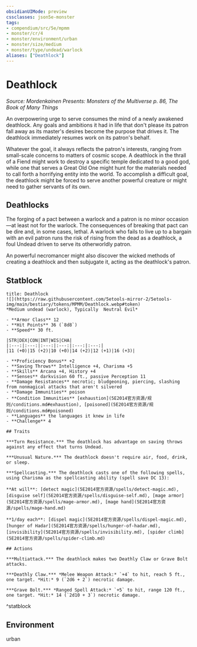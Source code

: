```yaml
---
obsidianUIMode: preview
cssclasses: json5e-monster
tags:
- compendium/src/5e/mpmm
- monster/cr/4
- monster/environment/urban
- monster/size/medium
- monster/type/undead/warlock
aliases: ["Deathlock"]
---
```

# Deathlock
*Source: Mordenkainen Presents: Monsters of the Multiverse p. 86, The Book of Many Things*  

An overpowering urge to serve consumes the mind of a newly awakened deathlock. Any goals and ambitions it had in life that don't please its patron fall away as its master's desires become the purpose that drives it. The deathlock immediately resumes work on its patron's behalf.

Whatever the goal, it always reflects the patron's interests, ranging from small-scale concerns to matters of cosmic scope. A deathlock in the thrall of a Fiend might work to destroy a specific temple dedicated to a good god, while one that serves a Great Old One might hunt for the materials needed to call forth a horrifying entity into the world. To accomplish a difficult goal, the deathlock might be forced to serve another powerful creature or might need to gather servants of its own.

## Deathlocks

The forging of a pact between a warlock and a patron is no minor occasion—at least not for the warlock. The consequences of breaking that pact can be dire and, in some cases, lethal. A warlock who fails to live up to a bargain with an evil patron runs the risk of rising from the dead as a deathlock, a foul Undead driven to serve its otherworldly patron.

An powerful necromancer might also discover the wicked methods of creating a deathlock and then subjugate it, acting as the deathlock's patron.

## Statblock

```ad-statblock
title: Deathlock
![](https://raw.githubusercontent.com/5etools-mirror-2/5etools-img/main/bestiary/tokens/MPMM/Deathlock.webp#token)
*Medium undead (warlock), Typically  Neutral Evil*

- **Armor Class** 12
- **Hit Points** 36 (`8d8`)
- **Speed** 30 ft.

|STR|DEX|CON|INT|WIS|CHA|
|:---:|:---:|:---:|:---:|:---:|:---:|
|11 (+0)|15 (+2)|10 (+0)|14 (+2)|12 (+1)|16 (+3)|

- **Proficiency Bonus** +2
- **Saving Throws** Intelligence +4, Charisma +5
- **Skills** Arcana +4, History +4
- **Senses** darkvision 60 ft., passive Perception 11
- **Damage Resistances** necrotic; bludgeoning, piercing, slashing from nonmagical attacks that aren't silvered
- **Damage Immunities** poison
- **Condition Immunities** [exhaustion](5E2014官方资源/规则/conditions.md#exhaustion), [poisoned](5E2014官方资源/规则/conditions.md#poisoned)
- **Languages** the languages it knew in life
- **Challenge** 4

## Traits

***Turn Resistance.*** The deathlock has advantage on saving throws against any effect that turns Undead.

***Unusual Nature.*** The deathlock doesn't require air, food, drink, or sleep.

***Spellcasting.*** The deathlock casts one of the following spells, using Charisma as the spellcasting ability (spell save DC 13):

**At will**: [detect magic](5E2014官方资源/spells/detect-magic.md), [disguise self](5E2014官方资源/spells/disguise-self.md), [mage armor](5E2014官方资源/spells/mage-armor.md), [mage hand](5E2014官方资源/spells/mage-hand.md)

**1/day each**: [dispel magic](5E2014官方资源/spells/dispel-magic.md), [hunger of Hadar](5E2014官方资源/spells/hunger-of-hadar.md), [invisibility](5E2014官方资源/spells/invisibility.md), [spider climb](5E2014官方资源/spells/spider-climb.md)

## Actions

***Multiattack.*** The deathlock makes two Deathly Claw or Grave Bolt attacks.

***Deathly Claw.*** *Melee Weapon Attack:* `+4` to hit, reach 5 ft., one target. *Hit:* 9 (`2d6 + 2`) necrotic damage.

***Grave Bolt.*** *Ranged Spell Attack:* `+5` to hit, range 120 ft., one target. *Hit:* 14 (`2d10 + 3`) necrotic damage.
```
^statblock

## Environment

urban